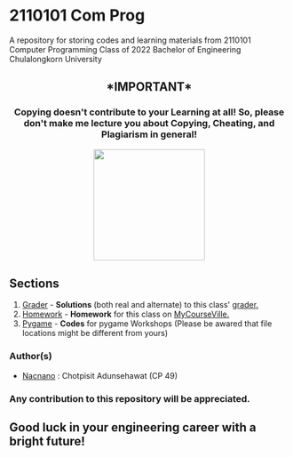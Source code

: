 # 2110101 Com Prog

A  repository for storing codes and learning materials from 2110101 Computer Programming Class of 2022 Bachelor of Engineering Chulalongkorn University


<h2 align="center" style="font-weight:bold">
*IMPORTANT*
</h2>

<h3 align="center">
Copying doesn't contribute to your <strong> Learning </strong> at all! So, please don't make me lecture you about Copying, Cheating, and Plagiarism in general!
</h3>


<p align="center">
<img src="https://www.mend.io/wp-content/media/2021/04/aHViPTcyNTE0JmNtZD1pdGVtZWRpdG9yaW1hZ2UmZmlsZW5hbWU9aXRlbWVkaXRvcmltYWdlXzVlYTE1OWQ2M2MyZTAuanBnJnZlcnNpb249MDAwMCZzaWc9ZmFiZTNmMTFmZTE1N2Y5NTcwZTU5MTY5Mzk2MWQxY2M.jpeg" height=200>
</p>

## Sections
 1. [Grader](https://github.com/Nacnano/2110101-com-prog/tree/main/grader) - **Solutions** (both real and alternate) to this class' [grader.](https://2110101.nattee.net)
 2. [Homework](https://github.com/Nacnano/2110101-com-prog/tree/main/homework) - **Homework** for this class on  [MyCourseVille.](https://www.mycourseville.com/?q=courseville/course/29665)
 3. [Pygame](https://github.com/Nacnano/2110101-com-prog/tree/main/pygame) - **Codes** for pygame Workshops (Please be awared that file locations might be different from yours)

### Author(s)
 - [Nacnano](https://github.com/Nacnano) : Chotpisit Adunsehawat (CP 49)
 
 
 ### Any contribution to this repository will be appreciated.
 
 ## Good luck in your engineering career with a bright future!
 
